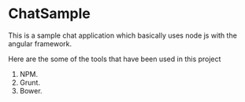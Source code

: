 ChatSample
==========

This is a sample chat application which basically uses node js with the angular framework.

Here are the some of the tools that have been used in this project

1. NPM.
2. Grunt.
3. Bower.
